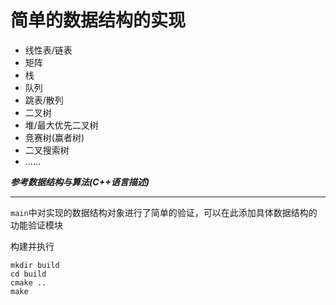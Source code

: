 # 简单的数据结构的实现
+ 线性表/链表
+ 矩阵
+ 栈
+ 队列
+ 跳表/散列
+ 二叉树
+ 堆/最大优先二叉树
+ 竞赛树(赢者树)
+ 二叉搜索树  
+ ......    

***参考数据结构与算法(C++语言描述)***

------

`main`中对实现的数据结构对象进行了简单的验证，可以在此添加具体数据结构的功能验证模块

构建并执行

```shell
mkdir build
cd build
cmake ..
make
```

